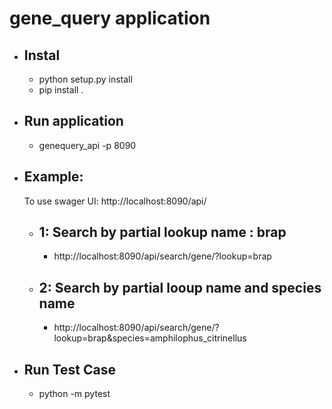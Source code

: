 gene_query application
=============

- Instal
    --
    - python setup.py install
    - pip install .
 
 - Run application
    --
    - genequery_api -p 8090
    
 
 - Example:
    --
    To use swager UI: http://localhost:8090/api/
    - 1: Search by partial lookup name : brap 
        --
        -    http://localhost:8090/api/search/gene/?lookup=brap
    - 2: Search by partial looup name and species name
        --
        - http://localhost:8090/api/search/gene/?lookup=brap&species=amphilophus_citrinellus
 
 - Run Test Case
    --
    - python -m pytest


